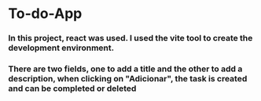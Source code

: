 # To-do-App

### In this project, react was used. I used the vite tool to create the development environment.

### There are two fields, one to add a title and the other to add a description, when clicking on "Adicionar", the task is created and can be completed or deleted
